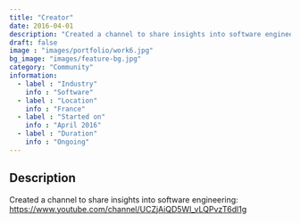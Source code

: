 ```yaml
---
title: "Creator"
date: 2016-04-01
description: "Created a channel to share insights into software engineering"
draft: false
image : "images/portfolio/work6.jpg"
bg_image: "images/feature-bg.jpg"
category: "Community"
information:
  - label : "Industry"
    info : "Software"  
  - label : "Location"
    info : "France"
  - label : "Started on"
    info : "April 2016"
  - label : "Duration"
    info : "Ongoing"
---
```


## Description

Created a channel to share insights into software engineering:
https://www.youtube.com/channel/UCZjAiQD5Wl_vLQPvzT6dl1g
